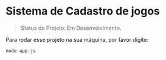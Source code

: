 # Sistema de Cadastro de jogos

> Status do Projeto: Em Desenvolvimento.

Para rodar esse projeto na sua máquina, por favor digite:

```
node app.js
```
